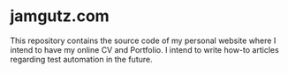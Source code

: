 # jamgutz.com
This repository contains the source code of my personal website where I intend to have my online CV and Portfolio. I intend to write how-to articles regarding test automation in the future.
